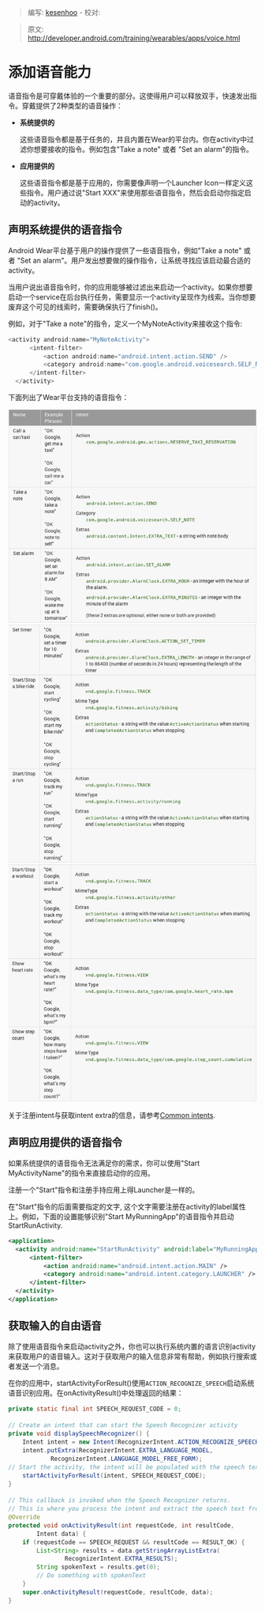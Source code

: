 > 编写: [kesenhoo](https://github.com/kesenhoo) - 校对:

> 原文: <http://developer.android.com/training/wearables/apps/voice.html>

# 添加语音能力

语音指令是可穿戴体验的一个重要的部分。这使得用户可以释放双手，快速发出指令。穿戴提供了2种类型的语音操作：

* **系统提供的**

  这些语音指令都是基于任务的，并且内置在Wear的平台内。你在activity中过滤你想要接收的指令。例如包含"Take a note" 或者 "Set an alarm"的指令。

* **应用提供的**

  这些语音指令都是基于应用的，你需要像声明一个Launcher Icon一样定义这些指令。用户通过说"Start XXX"来使用那些语音指令，然后会启动你指定启动的activity。

## 声明系统提供的语音指令

Android Wear平台基于用户的操作提供了一些语音指令，例如"Take a note" 或者 "Set an alarm"。用户发出想要做的操作指令，让系统寻找应该启动最合适的activity。

当用户说出语音指令时，你的应用能够被过滤出来启动一个activity。如果你想要启动一个service在后台执行任务，需要显示一个activity呈现作为线索。当你想要废弃这个可见的线索时，需要确保执行了finish()。

例如，对于"Take a note"的指令，定义一个MyNoteActivity来接收这个指令:

```java
<activity android:name="MyNoteActivity">
      <intent-filter>
          <action android:name="android.intent.action.SEND" />
          <category android:name="com.google.android.voicesearch.SELF_NOTE" />
      </intent-filter>
  </activity>
```

下面列出了Wear平台支持的语音指令：

![voice_intent_1](voice_intent_1.png)
![voice_intent_2](voice_intent_2.png)
![voice_intent_3](voice_intent_3.png)

关于注册intent与获取intent extra的信息，请参考[Common intents](http://developer.android.com/guide/components/intents-common.html).

## 声明应用提供的语音指令

如果系统提供的语音指令无法满足你的需求，你可以使用"Start MyActivityName"的指令来直接启动你的应用。

注册一个"Start"指令和注册手持应用上得Launcher是一样的。

在"Start"指令的后面需要指定的文字, 这个文字需要注册在activity的label属性上。例如，下面的设置能够识别"Start MyRunningApp"的语音指令并启动StartRunActivity.

```xml
<application>
  <activity android:name="StartRunActivity" android:label="MyRunningApp">
      <intent-filter>
          <action android:name="android.intent.action.MAIN" />
          <category android:name="android.intent.category.LAUNCHER" />
      </intent-filter>
  </activity>
</application>
```

## 获取输入的自由语音

除了使用语音指令来启动activity之外，你也可以执行系统内置的语言识别activity来获取用户的语音输入。这对于获取用户的输入信息非常有帮助，例如执行搜索或者发送一个消息。

在你的应用中，startActivityForResult()使用`ACTION_RECOGNIZE_SPEECH`启动系统语音识别应用。在onActivityResult()中处理返回的结果：

```java
private static final int SPEECH_REQUEST_CODE = 0;

// Create an intent that can start the Speech Recognizer activity
private void displaySpeechRecognizer() {
    Intent intent = new Intent(RecognizerIntent.ACTION_RECOGNIZE_SPEECH);
    intent.putExtra(RecognizerIntent.EXTRA_LANGUAGE_MODEL,
            RecognizerIntent.LANGUAGE_MODEL_FREE_FORM);
// Start the activity, the intent will be populated with the speech text
    startActivityForResult(intent, SPEECH_REQUEST_CODE);
}

// This callback is invoked when the Speech Recognizer returns.
// This is where you process the intent and extract the speech text from the intent.
@Override
protected void onActivityResult(int requestCode, int resultCode,
        Intent data) {
    if (requestCode == SPEECH_REQUEST && resultCode == RESULT_OK) {
        List<String> results = data.getStringArrayListExtra(
                RecognizerIntent.EXTRA_RESULTS);
        String spokenText = results.get(0);
        // Do something with spokenText
    }
    super.onActivityResult(requestCode, resultCode, data);
}
```
